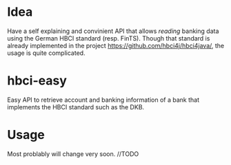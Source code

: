 Idea
=======

Have a self explaining and convinient API that allows *reading* banking data using the German HBCI standard (resp. FinTS). Though that standard is already implemented in the project https://github.com/hbci4j/hbci4java/, the usage is quite complicated. 

# hbci-easy
Easy API to retrieve account and banking information of a bank that implements the HBCI standard such as the DKB.

# Usage
Most problably will change very soon. 
//TODO
